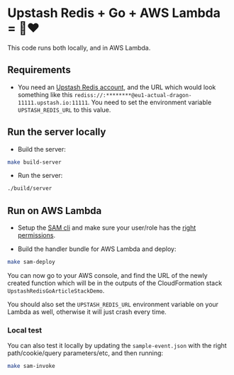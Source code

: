 # Upstash Redis + Go + AWS Lambda = 🚀❤️

This code runs both locally, and in AWS Lambda.

## Requirements

- You need an [Upstash Redis account](https://upstash.com/redis), and the URL which would look something like this `rediss://:********@eu1-actual-dragon-11111.upstash.io:11111`. You need to set the environment variable `UPSTASH_REDIS_URL` to this value.

## Run the server locally

- Build the server:

```sh
make build-server
```

- Run the server:

```sh
./build/server
```

## Run on AWS Lambda

- Setup the [SAM cli](https://docs.aws.amazon.com/serverless-application-model/latest/developerguide/serverless-sam-cli-install.html) and make sure your user/role has the [right permissions](https://docs.aws.amazon.com/serverless-application-model/latest/developerguide/sam-permissions.html).

- Build the handler bundle for AWS Lambda and deploy:

```sh
make sam-deploy
```

You can now go to your AWS console, and find the URL of the newly created function which will be in the outputs of the CloudFormation stack `UpstashRedisGoArticleStackDemo`.

You should also set the `UPSTASH_REDIS_URL` environment variable on your Lambda as well, otherwise it will just crash every time.

### Local test

You can also test it locally by updating the `sample-event.json` with the right path/cookie/query parameters/etc, and then running:

```sh
make sam-invoke
```

